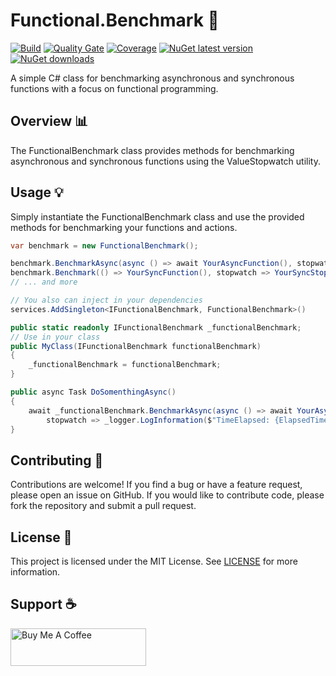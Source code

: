 # Functional.Benchmark 🚀

[![Build](https://github.com/ricardotondello/Functional.Benchmark/actions/workflows/dotnet.yml/badge.svg?branch=main)](https://github.com/ricardotondello/Functional.Benchmark/actions/workflows/dotnet.yml)
[![Quality Gate](https://sonarcloud.io/api/project_badges/measure?project=ricardotondello_Functional.Benchmark&metric=alert_status)](https://sonarcloud.io/dashboard?id=ricardotondello_Functional.Benchmark)
[![Coverage](https://sonarcloud.io/api/project_badges/measure?project=ricardotondello_Functional.Benchmark&metric=coverage)](https://sonarcloud.io/component_measures?id=ricardotondello_Functional.Benchmark&metric=coverage)
[![NuGet latest version](https://badgen.net/nuget/v/Functional.Benchmark/latest)](https://nuget.org/packages/Functional.Benchmark)
[![NuGet downloads](https://img.shields.io/nuget/dt/Functional.Benchmark)](https://www.nuget.org/packages/Functional.Benchmark)

A simple C# class for benchmarking asynchronous and synchronous functions with a focus on functional programming.

## Overview 📊

The FunctionalBenchmark class provides methods for benchmarking asynchronous and synchronous functions using the ValueStopwatch utility.

## Usage 💡

Simply instantiate the FunctionalBenchmark class and use the provided methods for benchmarking your functions and actions.

```csharp
var benchmark = new FunctionalBenchmark();

benchmark.BenchmarkAsync(async () => await YourAsyncFunction(), stopwatch => YourSyncStopwatchAction(stopwatch));
benchmark.Benchmark(() => YourSyncFunction(), stopwatch => YourSyncStopwatchAction(stopwatch));
// ... and more

// You also can inject in your dependencies
services.AddSingleton<IFunctionalBenchmark, FunctionalBenchmark>()

public static readonly IFunctionalBenchmark _functionalBenchmark;
// Use in your class
public MyClass(IFunctionalBenchmark functionalBenchmark)
{
    _functionalBenchmark = functionalBenchmark;
}

public async Task DoSomenthingAsync()
{
    await _functionalBenchmark.BenchmarkAsync(async () => await YourAsyncFunction(), 
        stopwatch => _logger.LogInformation($"TimeElapsed: {ElapsedTime}", stopwatch.GetElapsedTime().Milleseconds));
}
```

## Contributing 👥

Contributions are welcome! If you find a bug or have a feature request, please open an issue on GitHub.
If you would like to contribute code, please fork the repository and submit a pull request.

## License 📄

This project is licensed under the MIT License.
See [LICENSE](https://github.com/ricardotondello/FunctionalStringExtensions/blob/main/LICENSE) for more information.

## Support ☕

<a href="https://www.buymeacoffee.com/ricardotondello" target="_blank"><img src="https://cdn.buymeacoffee.com/buttons/v2/default-yellow.png" alt="Buy Me A Coffee" style="height: 60px !important;width: 217px !important;" ></a>

